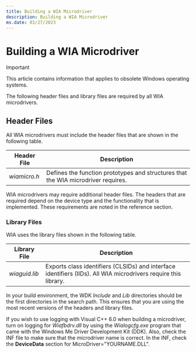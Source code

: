 ```yaml
---
title: Building a WIA Microdriver
description: Building a WIA Microdriver
ms.date: 03/27/2023
---
```


# Building a WIA Microdriver

> [!IMPORTANT]
> This article contains information that applies to obsolete Windows operating systems.

The following header files and library files are required by all WIA microdrivers.

## Header Files

All WIA microdrivers must include the header files that are shown in the following table.

| Header File | Description |
|--|--|
| *wiamicro.h* | Defines the function prototypes and structures that the WIA microdriver requires. |

WIA microdrivers may require additional header files. The headers that are required depend on the device type and the functionality that is implemented. These requirements are noted in the reference section.

### Library Files

WIA uses the library files shown in the following table.

| Library File | Description |
|--|--|
| *wiaguid.lib* | Exports class identifiers (CLSIDs) and interface identifiers (IIDs). All WIA microdrivers require this library. |

In your build environment, the WDK *Include* and *Lib* directories should be the first directories in the search path. This ensures that you are using the most recent versions of the headers and library files.

If you wish to use logging with Visual C++ 6.0 when building a microdriver, turn on logging for *Wiafbdrv.dll* by using the *Wialogcfg.exe* program that came with the Windows Me Driver Development Kit (DDK). Also, check the INF file to make sure that the microdriver name is correct. In the INF, check the **DeviceData** section for MicroDriver="YOURNAME.DLL".
